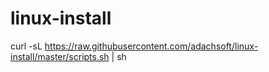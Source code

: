 # linux-install

curl -sL https://raw.githubusercontent.com/adachsoft/linux-install/master/scripts.sh | sh
